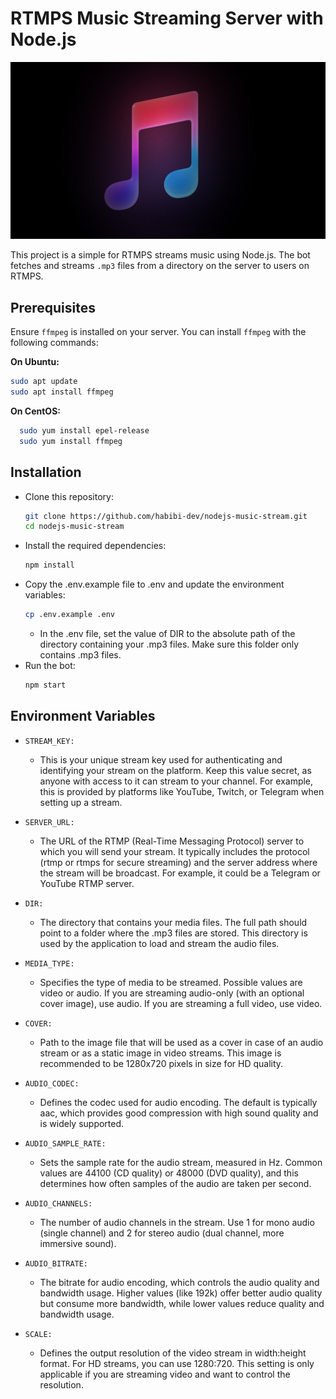 ﻿# RTMPS Music Streaming Server with Node.js

![Screenshot](src/assets/cover.jpg)

This project is a simple for RTMPS streams music using Node.js. The bot fetches and streams `.mp3` files from a directory on the server to users on RTMPS.

## Prerequisites

Ensure `ffmpeg` is installed on your server. You can install `ffmpeg` with the following commands:

**On Ubuntu:**

  ```bash
  sudo apt update
  sudo apt install ffmpeg
  ```

**On CentOS:**

```bash
  sudo yum install epel-release
  sudo yum install ffmpeg
  ```

## Installation
- Clone this repository:
  ```bash
  git clone https://github.com/habibi-dev/nodejs-music-stream.git
  cd nodejs-music-stream
  ```
- Install the required dependencies:
  ```bash
  npm install
  ```
- Copy the .env.example file to .env and update the environment variables:
  ```bash
  cp .env.example .env
  ```
  - In the .env file, set the value of DIR to the absolute path of the directory containing your .mp3 files. Make sure this folder only contains .mp3 files.
- Run the bot:
  ```bash 
  npm start
  ```

## Environment Variables
- ```STREAM_KEY:``` 
  - This is your unique stream key used for authenticating and identifying your stream on the platform. Keep this value secret, as anyone with access to it can stream to your channel. For example, this is provided by platforms like YouTube, Twitch, or Telegram when setting up a stream.

- ```SERVER_URL:```
  - The URL of the RTMP (Real-Time Messaging Protocol) server to which you will send your stream. It typically includes the protocol (rtmp or rtmps for secure streaming) and the server address where the stream will be broadcast. For example, it could be a Telegram or YouTube RTMP server.

- ```DIR:``` <br/>
  - The directory that contains your media files. The full path should point to a folder where the .mp3 files are stored. This directory is used by the application to load and stream the audio files.

- ```MEDIA_TYPE:```
  - Specifies the type of media to be streamed. Possible values are video or audio. If you are streaming audio-only (with an optional cover image), use audio. If you are streaming a full video, use video.

- ```COVER:```
  - Path to the image file that will be used as a cover in case of an audio stream or as a static image in video streams. This image is recommended to be 1280x720 pixels in size for HD quality.

- ```AUDIO_CODEC:```
  - Defines the codec used for audio encoding. The default is typically aac, which provides good compression with high sound quality and is widely supported.

- ```AUDIO_SAMPLE_RATE:```
  - Sets the sample rate for the audio stream, measured in Hz. Common values are 44100 (CD quality) or 48000 (DVD quality), and this determines how often samples of the audio are taken per second.

- ```AUDIO_CHANNELS:```
  - The number of audio channels in the stream. Use 1 for mono audio (single channel) and 2 for stereo audio (dual channel, more immersive sound).

- ```AUDIO_BITRATE:```
  - The bitrate for audio encoding, which controls the audio quality and bandwidth usage. Higher values (like 192k) offer better audio quality but consume more bandwidth, while lower values reduce quality and bandwidth usage.

- ```SCALE:```
  - Defines the output resolution of the video stream in width:height format. For HD streams, you can use 1280:720. This setting is only applicable if you are streaming video and want to control the resolution.
